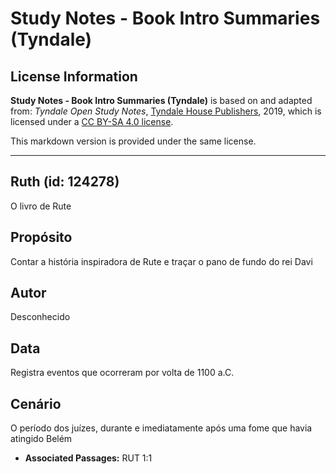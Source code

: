 # Study Notes - Book Intro Summaries (Tyndale)

## License Information

**Study Notes - Book Intro Summaries (Tyndale)** is based on and adapted from: _Tyndale Open Study Notes_, [Tyndale House Publishers](https://tyndaleopenresources.com/), 2019, which is licensed under a [CC BY-SA 4.0 license](https://creativecommons.org/licenses/by-sa/4.0/legalcode.en).

This markdown version is provided under the same license.



--------------------------------

## Ruth (id: 124278)

O livro de Rute

Propósito
---------

Contar a história inspiradora de Rute e traçar o pano de fundo do rei Davi

Autor
-----

Desconhecido

Data
----

Registra eventos que ocorreram por volta de 1100 a.C.

Cenário
-------

O período dos juízes, durante e imediatamente após uma fome que havia atingido Belém

* **Associated Passages:** RUT 1:1

